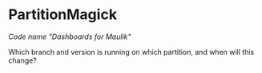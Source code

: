 PartitionMagick
===============

*Code name "Dashboards for Maulik"*

Which branch and version is running on which partition, and when will this change?
